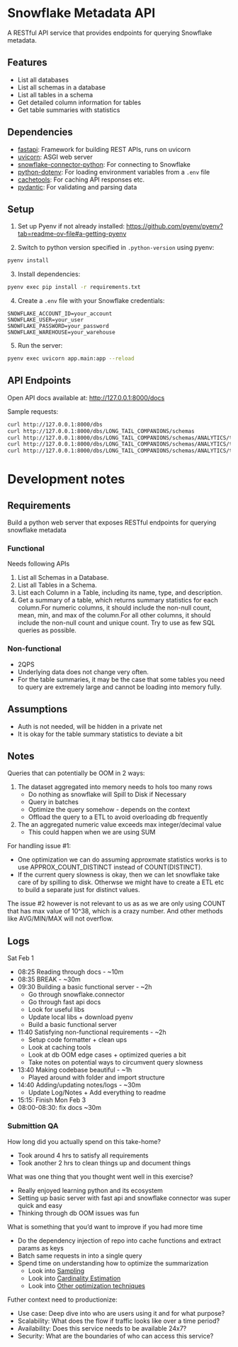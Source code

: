 # Snowflake Metadata API

A RESTful API service that provides endpoints for querying Snowflake metadata.

## Features

- List all databases
- List all schemas in a database
- List all tables in a schema
- Get detailed column information for tables
- Get table summaries with statistics

## Dependencies
- [fastapi](https://fastapi.tiangolo.com/): Framework for building REST APIs, runs on uvicorn
- [uvicorn](https://pypi.org/project/uvicorn/): ASGI web server
- [snowflake-connector-python](https://pypi.org/project/snowflake-connector-python/): For connecting to Snowflake
- [python-dotenv](https://pypi.org/project/python-dotenv/): For loading environment variables from a `.env` file
- [cachetools](https://pypi.org/project/cachetools/): For caching API responses etc.
- [pydantic](https://pydantic-docs.helpmanual.io/): For validating and parsing data

## Setup

1. Set up Pyenv if not already installed: https://github.com/pyenv/pyenv?tab=readme-ov-file#a-getting-pyenv 

2. Switch to python version specified in `.python-version` using pyenv:
```bash
pyenv install
```

3. Install dependencies:
```bash
pyenv exec pip install -r requirements.txt
```

4. Create a `.env` file with your Snowflake credentials:
```
SNOWFLAKE_ACCOUNT_ID=your_account
SNOWFLAKE_USER=your_user
SNOWFLAKE_PASSWORD=your_password
SNOWFLAKE_WAREHOUSE=your_warehouse
```

5. Run the server:
```bash
pyenv exec uvicorn app.main:app --reload
```

## API Endpoints

Open API docs available at: http://127.0.0.1:8000/docs

Sample requests:
```bash
curl http://127.0.0.1:8000/dbs
curl http://127.0.0.1:8000/dbs/LONG_TAIL_COMPANIONS/schemas
curl http://127.0.0.1:8000/dbs/LONG_TAIL_COMPANIONS/schemas/ANALYTICS/tables
curl http://127.0.0.1:8000/dbs/LONG_TAIL_COMPANIONS/schemas/ANALYTICS/tables/DOG_BREED_CHARACTERISTICS/columns
curl http://127.0.0.1:8000/dbs/LONG_TAIL_COMPANIONS/schemas/ANALYTICS/tables/DOG_BREED_CHARACTERISTICS/summary
```

# Development notes

## Requirements

Build a python web server that exposes RESTful endpoints for querying snowflake metadata

### Functional

Needs following APIs
1. List all Schemas in a Database.
2. List all Tables in a Schema.
3. List each Column in a Table, including its name, type, and description.
4. Get a summary of a table, which returns summary statistics for each column.For numeric columns, it should include the non-null count, mean, min, and max of the column.For all other columns, it should include the non-null count and unique count. Try to use as few SQL queries as possible.

### Non-functional

- 2QPS
- Underlying data does not change very often.
- For the table summaries, it may be the case that some tables you need to query are extremely large and cannot be loading into memory fully.

## Assumptions

- Auth is not needed, will be hidden in a private net
- It is okay for the table summary statistics to deviate a bit

## Notes

Queries that can potentially be OOM in 2 ways:
1. The dataset aggregated into memory needs to hols too many rows
    - Do nothing as snowflake will Spill to Disk if Necessary
    - Query in batches
    - Optimize the query somehow - depends on the context
    - Offload the query to a ETL to avoid overloading db frequently
2. The an aggregated numeric value exceeds max integer/decimal value
    - This could happen when we are using SUM

For handling issue #1:
- One optimization we can do assuming approxmate statistics works is to use APPROX_COUNT_DISTINCT instead of COUNT(DISTINCT).
- If the current query slowness is okay, then we can let snowflake take care of by spilling to disk. Otherwse we might have to create a ETL etc to build a separate just for distinct values.

The issue #2 however is not relevant to us as as we are only using COUNT that has max value of 10^38, which is a crazy number. And other methods like AVG/MIN/MAX will not overflow.

## Logs
Sat Feb 1
- 08:25 Reading through docs - ~10m
- 08:35 BREAK - ~30m
- 09:30 Building a basic functional server - ~2h
    - Go through snowflake.connector
    - Go through fast api docs
    - Look for useful libs
    - Update local libs + download pyenv
    - Build a basic functional server
- 11:40 Satisfying non-functional requirements - ~2h
    - Setup code formatter + clean ups
    - Look at caching tools
    - Look at db OOM edge cases + optimized queries a bit
    - Take notes on potential ways to circumvent query slowness
- 13:40 Making codebase beautiful - ~1h
    - Played around with folder and import structure
- 14:40 Adding/updating notes/logs - ~30m
    - Update Log/Notes + Add everything to readme
- 15:15: Finish
Mon Feb 3
- 08:00-08:30: fix docs ~30m

### Submittion QA
How long did you actually spend on this take-home?
- Took around 4 hrs to satisfy all requirements
- Took another 2 hrs to clean things up and document things

What was one thing that you thought went well in this exercise?
- Really enjoyed learning python and its ecosystem
- Setting up basic server with fast api and snowflake connector was super quick and easy
- Thinking through db OOM issues was fun

What is something that you’d want to improve if you had more time
- Do the dependency injection of repo into cache functions and extract params as keys
- Batch same requests in into a single query
- Spend time on understanding how to optimize the summarization
    - Look into [Sampling](https://docs.snowflake.com/en/sql-reference/constructs/sample)
    - Look into [Cardinality Estimation](https://docs.snowflake.com/en/sql-reference/functions/approx_count_distinct)
    - Look into [Other optimization techniques](https://select.dev/posts/snowflake-query-optimization)

Futher context need to productionize:
- Use case: Deep dive into who are users using it and for what purpose?
- Scalability: What does the flow if traffic looks like over a time period?
- Availability: Does this service needs to be available 24x7?
- Security: What are the boundaries of who can access this service?
